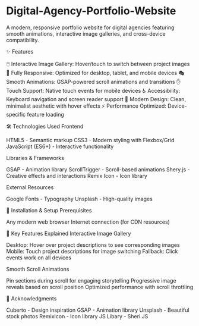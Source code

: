 # Digital-Agency-Portfolio-Website

A modern, responsive portfolio website for digital agencies featuring smooth animations, interactive image galleries, and cross-device compatibility.

✨ Features

🖱️ Interactive Image Gallery: Hover/touch to switch between project images
📱 Fully Responsive: Optimized for desktop, tablet, and mobile devices
🎭 Smooth Animations: GSAP-powered scroll animations and transitions
✋ Touch Support: Native touch events for mobile devices
♿ Accessibility: Keyboard navigation and screen reader support
🎯 Modern Design: Clean, minimalist aesthetic with hover effects
⚡ Performance Optimized: Device-specific feature loading

🛠️ Technologies Used
Frontend

HTML5 - Semantic markup
CSS3 - Modern styling with Flexbox/Grid
JavaScript (ES6+) - Interactive functionality

Libraries & Frameworks

GSAP - Animation library
ScrollTrigger - Scroll-based animations
Shery.js - Creative effects and interactions
Remix Icon - Icon library

External Resources

Google Fonts - Typography
Unsplash - High-quality images

🔧 Installation & Setup
Prerequisites

Any modern web browser
Internet connection (for CDN resources)

🎯 Key Features Explained
Interactive Image Gallery

Desktop: Hover over project descriptions to see corresponding images
Mobile: Touch project descriptions for image switching
Fallback: Click events work on all devices

Smooth Scroll Animations

Pin sections during scroll for engaging storytelling
Progressive image reveals based on scroll position
Optimized performance with scroll throttling

🙏 Acknowledgments

Cuberto - Design inspiration
GSAP - Animation library
Unsplash - Beautiful stock photos
RemixIcon - Icon library
JS Libary - Sheri.JS
